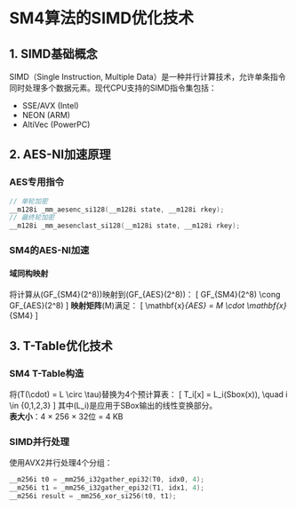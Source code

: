 # SM4算法的SIMD优化技术

## 1. SIMD基础概念
SIMD（Single Instruction, Multiple Data）是一种并行计算技术，允许单条指令同时处理多个数据元素。现代CPU支持的SIMD指令集包括：
- SSE/AVX (Intel)
- NEON (ARM)
- AltiVec (PowerPC)

## 2. AES-NI加速原理
### AES专用指令
```c
// 单轮加密
__m128i _mm_aesenc_si128(__m128i state, __m128i rkey);
// 最终轮加密
__m128i _mm_aesenclast_si128(__m128i state, __m128i rkey);
```
### SM4的AES-NI加速

#### 域同构映射

将计算从\(GF_{SM4}(2^8)\)映射到\(GF_{AES}(2^8)\)：
\[
GF_{SM4}(2^8) \cong GF_{AES}(2^8)
\]
**映射矩阵**\(M\)满足：
\[
\mathbf{x}_{AES} = M \cdot \mathbf{x}_{SM4}
\]

## 3. T-Table优化技术

### SM4 T-Table构造

将\(T(\cdot) = L \circ \tau\)替换为4个预计算表：
\[
T_i[x] = L_i(Sbox(x)), \quad i \in \{0,1,2,3\}
\]
其中\(L_i\)是应用于SBox输出的线性变换部分。  
**表大小**：4 × 256 × 32位 = 4 KB

### SIMD并行处理

使用AVX2并行处理4个分组：

```c
__m256i t0 = _mm256_i32gather_epi32(T0, idx0, 4);
__m256i t1 = _mm256_i32gather_epi32(T1, idx1, 4);
__m256i result = _mm256_xor_si256(t0, t1);
```
